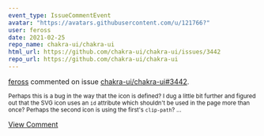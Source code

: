 ```yaml
---
event_type: IssueCommentEvent
avatar: "https://avatars.githubusercontent.com/u/121766?"
user: feross
date: 2021-02-25
repo_name: chakra-ui/chakra-ui
html_url: https://github.com/chakra-ui/chakra-ui/issues/3442
repo_url: https://github.com/chakra-ui/chakra-ui
---
```


<a href='https://github.com/feross' target='_blank'>feross</a> commented on issue <a href='https://github.com/chakra-ui/chakra-ui/issues/3442' target='_blank'>chakra-ui/chakra-ui#3442</a>.

<small>Perhaps this is a bug in the way that the icon is defined? I dug a little bit further and figured out that the SVG icon uses an `id` attribute which shouldn't be used in the page more than once? Perhaps the second icon is using the first's `clip-path`?...</small>

<a href='https://github.com/chakra-ui/chakra-ui/issues/3442' target='_blank'>View Comment</a>
